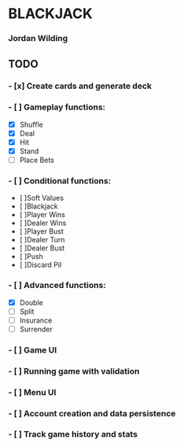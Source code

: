 # BLACKJACK
### Jordan Wilding

## TODO

### - [x] Create cards and generate deck

### - [ ] Gameplay functions: 
 - [x] Shuffle 
 - [x] Deal
 - [x] Hit
 - [x] Stand 
 - [ ] Place Bets

### - [ ] Conditional functions:
 - [ ]Soft Values
 - [ ]Blackjack
 - [ ]Player Wins
 - [ ]Dealer Wins
 - [ ]Player Bust 
 - [ ]Dealer Turn
 - [ ]Dealer Bust 
 - [ ]Push
 - [ ]Discard Pil

### - [ ] Advanced functions:
 - [x] Double
 - [ ] Split
 - [ ] Insurance
 - [ ] Surrender

### - [ ] Game UI

### - [ ] Running game with validation

### - [ ] Menu UI

### - [ ] Account creation and data persistence

### - [ ] Track game history and stats